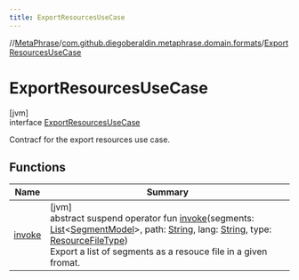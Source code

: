 ```yaml
---
title: ExportResourcesUseCase
---
```

//[MetaPhrase](../../../index.html)/[com.github.diegoberaldin.metaphrase.domain.formats](../index.html)/[ExportResourcesUseCase](index.html)



# ExportResourcesUseCase



[jvm]\
interface [ExportResourcesUseCase](index.html)

Contracf for the export resources use case.



## Functions


| Name | Summary |
|---|---|
| [invoke](invoke.html) | [jvm]<br>abstract suspend operator fun [invoke](invoke.html)(segments: [List](https://kotlinlang.org/api/latest/jvm/stdlib/kotlin.collections/-list/index.html)&lt;[SegmentModel](../../com.github.diegoberaldin.metaphrase.domain.project.data/-segment-model/index.html)&gt;, path: [String](https://kotlinlang.org/api/latest/jvm/stdlib/kotlin/-string/index.html), lang: [String](https://kotlinlang.org/api/latest/jvm/stdlib/kotlin/-string/index.html), type: [ResourceFileType](../../com.github.diegoberaldin.metaphrase.domain.project.data/-resource-file-type/index.html))<br>Export a list of segments as a resouce file in a given fromat. |

